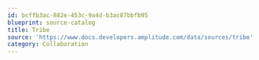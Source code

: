 ```yaml
---
id: bcffb3ac-882e-453c-9a4d-b3ac87bbfb95
blueprint: source-catalog
title: Tribe
source: 'https://www.docs.developers.amplitude.com/data/sources/tribe'
category: Collaboration
---
```

